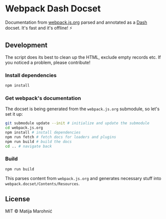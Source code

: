 # Webpack Dash Docset

Documentation from [webpack.js.org](https://webpack.js.org/) parsed and annotated as a [Dash](https://kapeli.com/dash) docset. It's fast and it's offline! :zap:

## Development

The script does its best to clean up the HTML, exclude empty records etc. If you noticed a problem, please contribute!

### Install dependencies

```sh
npm install
```

### Get webpack's documentation

The docset is being generated from the `webpack.js.org` submodule, so let's set it up:

```sh
git submodule update --init # initialize and update the submodule
cd webpack.js.org
npm install # install dependencies
npm run fetch # fetch docs for loaders and plugins
npm run build # build the docs
cd .. # navigate back
```

### Build

```
npm run build
```

This parses content from `webpack.js.org` and generates necessary stuff into `webpack.docset/Contents/Resources`.

## License

MIT © Matija Marohnić
